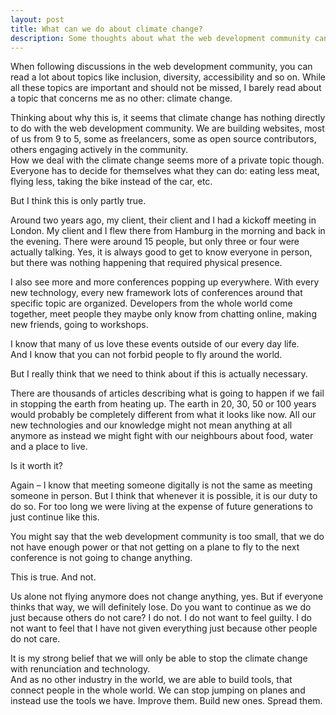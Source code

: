 ```yaml
---
layout: post
title: What can we do about climate change?
description: Some thoughts about what the web development community can do about the climate change
---
```


When following discussions in the web development community, you can read a lot about topics like inclusion, diversity, accessibility and so on. While all these topics are important and should not be missed, I barely read about a topic that concerns me as no other: climate change<!--more-->.

Thinking about why this is, it seems that climate change has nothing directly to do with the web development community. We are building websites, most of us from 9 to 5, some as freelancers, some as open source contributors, others engaging actively in the community.<br>
How we deal with the climate change seems more of a private topic though. Everyone has to decide for themselves what they can do: eating less meat, flying less, taking the bike instead of the car, etc.

But I think this is only partly true.

Around two years ago, my client, their client and I had a kickoff meeting in London. My client and I flew there from Hamburg in the morning and back in the evening. There were around 15 people, but only three or four were actually talking. Yes, it is always good to get to know everyone in person, but there was nothing happening that required physical presence.

I also see more and more conferences popping up everywhere. With every new technology, every new framework lots of conferences around that specific topic are organized. Developers from the whole world come together, meet people they maybe only know from chatting online, making new friends, going to workshops.

I know that many of us love these events outside of our every day life.<br>
And I know that you can not forbid people to fly around the world.

But I really think that we need to think about if this is actually necessary.

There are thousands of articles describing what is going to happen if we fail in stopping the earth from heating up. The earth in 20, 30, 50 or 100 years would probably be completely different from what it looks like now. All our new technologies and our knowledge might not mean anything at all anymore as instead we might fight with our neighbours about food, water and a place to live.

Is it worth it?

Again – I know that meeting someone digitally is not the same as meeting someone in person. But I think that whenever it is possible, it is our duty to do so. For too long we were living at the expense of future generations to just continue like this.

You might say that the web development community is too small, that we do not have enough power or that not getting on a plane to fly to the next conference is not going to change anything.

This is true. And not.

Us alone not flying anymore does not change anything, yes. But if everyone thinks that way, we will definitely lose. Do you want to continue as we do just because others do not care? I do not. I do not want to feel guilty. I do not want to feel that I have not given everything just because other people do not care.

It is my strong belief that we will only be able to stop the climate change with renunciation and technology.<br>
And as no other industry in the world, we are able to build tools, that connect people in the whole world. We can stop jumping on planes and instead use the tools we have. Improve them. Build new ones. Spread them.
